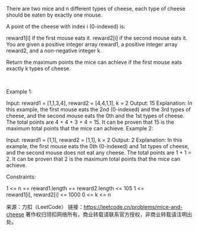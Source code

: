 There are two mice and n different types of cheese, each type of cheese should be eaten by exactly one mouse.

A point of the cheese with index i (0-indexed) is:

reward1[i] if the first mouse eats it.
reward2[i] if the second mouse eats it.
You are given a positive integer array reward1, a positive integer array reward2, and a non-negative integer k.

Return the maximum points the mice can achieve if the first mouse eats exactly k types of cheese.

 

Example 1:

Input: reward1 = [1,1,3,4], reward2 = [4,4,1,1], k = 2
Output: 15
Explanation: In this example, the first mouse eats the 2nd (0-indexed) and the 3rd types of cheese, and the second mouse eats the 0th and the 1st types of cheese.
The total points are 4 + 4 + 3 + 4 = 15.
It can be proven that 15 is the maximum total points that the mice can achieve.
Example 2:

Input: reward1 = [1,1], reward2 = [1,1], k = 2
Output: 2
Explanation: In this example, the first mouse eats the 0th (0-indexed) and 1st types of cheese, and the second mouse does not eat any cheese.
The total points are 1 + 1 = 2.
It can be proven that 2 is the maximum total points that the mice can achieve.
 

Constraints:

1 <= n == reward1.length == reward2.length <= 105
1 <= reward1[i], reward2[i] <= 1000
0 <= k <= n

来源：力扣（LeetCode）
链接：https://leetcode.cn/problems/mice-and-cheese
著作权归领扣网络所有。商业转载请联系官方授权，非商业转载请注明出处。